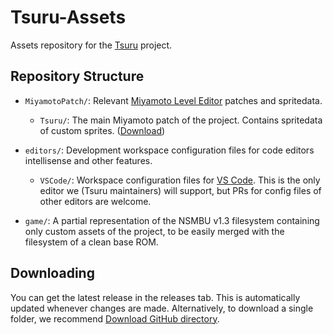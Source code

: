 # Tsuru-Assets
Assets repository for the [Tsuru](https://github.com/Luminyx1/Tsuru-Dev) project.

## Repository Structure
- `MiyamotoPatch/`: Relevant [Miyamoto Level Editor](https://github.com/aboood40091/Miyamoto) patches and spritedata.
  - `Tsuru/`: The main Miyamoto patch of the project. Contains spritedata of custom sprites. ([Download](https://github.com/Luminyx1/Tsuru-Assets/releases/tag/latest-miyamoto-patch))

- `editors/`: Development workspace configuration files for code editors intellisense and other features.
  - `VSCode/`: Workspace configuration files for [VS Code](https://code.visualstudio.com/). This is the only editor we (Tsuru maintainers) will support, but PRs for config files of other editors are welcome.

- `game/`: A partial representation of the NSMBU v1.3 filesystem containing only custom assets of the project, to be easily merged with the filesystem of a clean base ROM.

## Downloading
You can get the latest release in the releases tab. This is automatically updated whenever changes are made.
Alternatively, to download a single folder, we recommend [Download GitHub directory](https://download-directory.github.io/).

